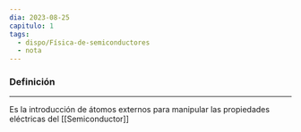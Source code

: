 ```yaml
---
dia: 2023-08-25
capitulo: 1
tags:
  - dispo/Física-de-semiconductores
  - nota
---
```

### Definición
---
Es la introducción de átomos externos para manipular las propiedades eléctricas del [[Semiconductor]]
